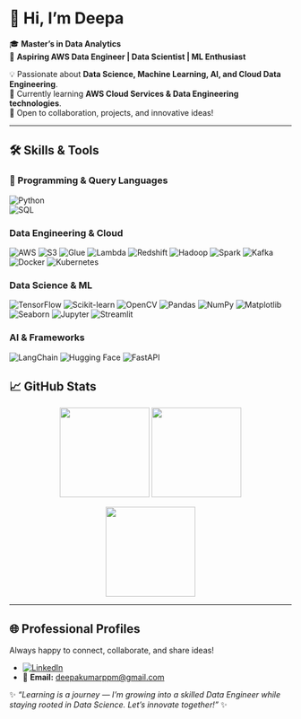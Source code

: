 # 👋 Hi, I’m Deepa  

🎓 **Master’s in Data Analytics**  
🚀 **Aspiring AWS Data Engineer | Data Scientist | ML Enthusiast**  

💡 Passionate about **Data Science, Machine Learning, AI, and Cloud Data Engineering**.  
🌱 Currently learning **AWS Cloud Services & Data Engineering technologies**.  
🤝 Open to collaboration, projects, and innovative ideas!  

---

## 🛠️ Skills & Tools  

### 🚀 Programming & Query Languages  
![Python](https://img.shields.io/badge/Python-3776AB?logo=python&logoColor=white)  
![SQL](https://img.shields.io/badge/SQL-000000?logo=postgresql&logoColor=white)  

### Data Engineering & Cloud  
![AWS](https://img.shields.io/badge/-AWS-232F3E?style=for-the-badge&logo=amazonaws&logoColor=white)
![S3](https://img.shields.io/badge/-S3-232F3E?style=for-the-badge&logo=amazons3&logoColor=white)
![Glue](https://img.shields.io/badge/-Glue-232F3E?style=for-the-badge&logo=amazonaws&logoColor=white)
![Lambda](https://img.shields.io/badge/-Lambda-232F3E?style=for-the-badge&logo=awslambda&logoColor=white)
![Redshift](https://img.shields.io/badge/-Redshift-232F3E?style=for-the-badge&logo=amazonredshift&logoColor=white)
![Hadoop](https://img.shields.io/badge/-Hadoop-232F3E?style=for-the-badge&logo=apachehadoop&logoColor=yellow)
![Spark](https://img.shields.io/badge/-Spark-232F3E?style=for-the-badge&logo=apachespark&logoColor=orange)
![Kafka](https://img.shields.io/badge/-Kafka-232F3E?style=for-the-badge&logo=apachekafka&logoColor=white)
![Docker](https://img.shields.io/badge/-Docker-232F3E?style=for-the-badge&logo=docker&logoColor=2496ED)
![Kubernetes](https://img.shields.io/badge/-Kubernetes-232F3E?style=for-the-badge&logo=kubernetes&logoColor=326CE5)

### Data Science & ML  
![TensorFlow](https://img.shields.io/badge/-TensorFlow-0A66C2?style=for-the-badge&logo=tensorflow&logoColor=FF6F00)
![Scikit-learn](https://img.shields.io/badge/-ScikitLearn-0A66C2?style=for-the-badge&logo=scikitlearn&logoColor=F7931E)
![OpenCV](https://img.shields.io/badge/-OpenCV-0A66C2?style=for-the-badge&logo=opencv&logoColor=white)
![Pandas](https://img.shields.io/badge/-Pandas-0A66C2?style=for-the-badge&logo=pandas&logoColor=150458)
![NumPy](https://img.shields.io/badge/-NumPy-0A66C2?style=for-the-badge&logo=numpy&logoColor=013243)
![Matplotlib](https://img.shields.io/badge/-Matplotlib-0A66C2?style=for-the-badge&logo=plotly&logoColor=003B57)
![Seaborn](https://img.shields.io/badge/-Seaborn-0A66C2?style=for-the-badge&logoColor=white)
![Jupyter](https://img.shields.io/badge/-Jupyter-0A66C2?style=for-the-badge&logo=jupyter&logoColor=F37626)
![Streamlit](https://img.shields.io/badge/-Streamlit-0A66C2?style=for-the-badge&logo=streamlit&logoColor=FF4B4B)

### AI & Frameworks  
![LangChain](https://img.shields.io/badge/-LangChain-0A66C2?style=for-the-badge&logo=chainlink&logoColor=white)
![Hugging Face](https://img.shields.io/badge/-HuggingFace-0A66C2?style=for-the-badge&logo=huggingface&logoColor=FFD21E)
![FastAPI](https://img.shields.io/badge/-FastAPI-0A66C2?style=for-the-badge&logo=fastapi&logoColor=009688)


## 📈 GitHub Stats  

<p align="center">
  <img src="https://github-readme-stats.vercel.app/api?username=deepa-1802&show_icons=true&theme=tokyonight" height="160"/>
  <img src="https://streak-stats.demolab.com?user=deepa-1802&theme=tokyonight&hide_border=false" height="160"/>
</p>  

<p align="center">
  <img src="https://github-readme-stats.vercel.app/api/top-langs/?username=deepa-1802&layout=compact&theme=tokyonight" height="160"/>
</p>  

---

## 🌐 Professional Profiles
 Always happy to connect, collaborate, and share ideas!
- [![LinkedIn](https://img.shields.io/badge/LinkedIn-0A66C2?style=for-the-badge&logo=linkedin&logoColor=white)](https://www.linkedin.com/in/deepa-kumar-7a7662286 )  
- 📧 **Email:** deepakumarppm@gmail.com


✨ *“Learning is a journey — I’m growing into a skilled Data Engineer while staying rooted in Data Science. Let’s innovate together!”* ✨

